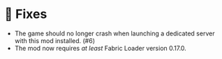 # 🐛 Fixes
- The game should no longer crash when launching a dedicated server with this mod installed. (#6)
- The mod now requires *at least* Fabric Loader version 0.17.0.